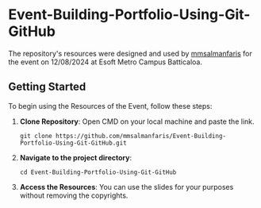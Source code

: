 # Event-Building-Portfolio-Using-Git-GitHub
The repository's resources were designed and used by [mmsalmanfaris](https://www.linkedin.com/in/mmsalmanfaris/) for the event on 12/08/2024 at Esoft Metro Campus Batticaloa.


## Getting Started

To begin using the Resources of the Event, follow these steps:

1. **Clone Repository**: Open CMD on your local machine and paste the link.
   
   ```
   git clone https://github.com/mmsalmanfaris/Event-Building-Portfolio-Using-Git-GitHub.git
   ```
2. **Navigate to the project directory**:
   
   ```
   cd Event-Building-Portfolio-Using-Git-GitHub
   ```
4. **Access the Resources**: You can use the slides for your purposes without removing the copyrights.
